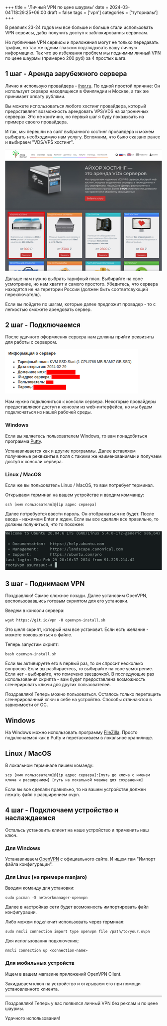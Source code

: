 +++
title = 'Личный VPN по цене шаурмы'
date = 2024-03-04T18:29:25+06:00
draft = false
tags = ['vpn']
categories = ['туториалы']
+++

В реалиях 23-24 годов мы все больше и больше стали использовать VPN сервисы, дабы получить доступ к заблокированны сервисам.

Но публичные VPN сервисы и приложения могут не только передавать трафик, но так же одним глазком подглядывать вашу личную информацию. Так что во избежания проблем мы поднимим личный VPN по цене шаурмы (примерно 200 руб) за 4 простых шага.

## 1 шаг - Аренда зарубежного сервера

Лично я использую провайдера - [ihor.ru](https://www.ihor-hosting.ru/?from=411140). По одной простой причине: Он использует сервера находящиеся в Финляндии и Москве, а так же принимает оплату рублями.

Вы можете использоваться любого хостинг провайдера, который предоставляет возможность арендовать VPS/VDS на загроничных серверах. Это не критично, но первый шаг я буду показывать на примере своего провайдера.

И так, мы перешли на сайт выбранного хостинг провайдера и можем выбирать необходимую нам услугу. Вспомним, что было сказано ранее и выбираем "VDS/VPS хостинг".

![Выбор услуги](ihor-first-step-index.png)

Дальше нам нужно выбрать тарифный план. Выбирайте на свое усмотрение, но нам хватит и самого простого. Убедитесь, что сервера находятся не на теретории России (должен быть соответсвующий переключатель).

Если вы пойдете по шагам, которые далее предложит провадер - то с легкостью сможете арендовать сервер.

## 2 шаг - Подключаемся

После удачного оформления сервера нам должны прийти реквизиты для работы с сервером.

![Реквизиты для подключения](ihor-req.png)

Нам нужно подключиться к консоли сервера. Некоторые провайдеры предоставляеют доступ к консоли из web-интерфейса, но мы будем подключаться из нашей рабочей среды.

### Windows

Если вы являетесь пользователем Windows, то вам понадобиться программа [Putty](https://www.putty.org/).

Устанавливается как и другие программы. Далее вставляем полученные реквизиты в поля с такими же наименованиями и получаем доступ к консоли сервера.

### Linux / MacOS

Если же вы пользователь Linux / MacOS, то вам потребует терминал.

Открываем терминал на вашем устройстве и вводим комманду:

```
ssh [имя пользователя]@[ip адрес сервера]
```
Далее потребуется ввести пароль. Он отображаться не будет. После ввода - нажимем Enter и ждем. Если вы все сделали все правильно, то должны получиться, что то похожее:

![Терминал](term.png)

## 3 шаг - Поднимаем VPN

Поздравляю! Самое сложное позади. Далее установим OpenVPN, воспользовавшись готовым скриптом для его установки.

Введем в консоли сервера:
```
wget https://git.io/vpn -O openvpn-install.sh
```

Это шелл скрипт, который нам все установит. Если есть желание - можете поковыряться в файле.

Теперь запустим скрипт:
```
bash openvpn-install.sh
```

Если вы активируете его в первый раз, то он спросит несколько вопросов. Если вы разбираетесь, то выбирайте на свое усмотрение. Если нет - выбирайте, что помечено звездочкой.
В последующие раз использования скрипта - вам будет предоставлена возможность сгенерировать ключи для других пользователей.

Поздравляю! Теперь можно пользоваться. Осталось только перетащить сгенерированный ключ к себе на устройтво. Способы отличаются в зависимости от ОС.

## Windows

На Windows можно использовать программу [FileZilla](https://www.filezilla.ru/). Просто подключаемся как в Putty и перетаскиваем в локальное хранилище.

## Linux / MacOS

В локальном терминале пишем команду:

```
scp [имя пользователя]@[ip адрес сервера]:[путь до ключа с именем ключа и расширением] [путь на локальной машине для сохранения]
```

Если вы все сделали правильно, то на вашем устройстве должен лежать файл с расширением ovpn.

## 4 шаг - Подключаем устройство и наслаждаемся

Остальсь установить клиент на наше устройство и применить наш ключ.

### Для Windows

Устанавливаем [OpenVPN](https://openvpn.net/community-downloads/) с официального сайта. И ищем там "Импорт файла конфигурации".

### Для Linux (на примере manjaro)

Вводим команду для установки:
```
sudo pacman -S networkmanager-openvpn
```

Далее в настройках сети будет возможность импортировать файл конфигурации.

Либо можем подключит использовать через терминал:

```
sudo nmcli connection import type openvpn file /path/to/your.ovpn
```

Для использования подключения;

```
nmcli connection up <connection-name>
```

### Для мобильных устройств

Ищем в вашем магазине приложений OpenVPN Client.

Закидываем ключ на устройство и открываем его при помощи установленного клиента.

---

Поздравляю! Теперь у вас появился личный VPN без реклам и по цене шаурмы.

Удачного использования!
